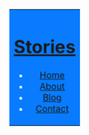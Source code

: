 <table role="presentation" border="0" cellpadding="0" cellspacing="0" width="100%">
          		<tr>
          			<td class="logo" style="text-align: center; background-color: #087bff; color: #ffffff;">
			            <h1><a href="#">Stories</a></h1>
			            <ul class="navigation">
			            	<li><a href="#">Home</a></li>
			            	<li><a href="#">About</a></li>
			            	<li><a href="#">Blog</a></li>
			            	<li><a href="#">Contact</a></li>
			            </ul>
			          </td>
          		</tr>
          	</table>
